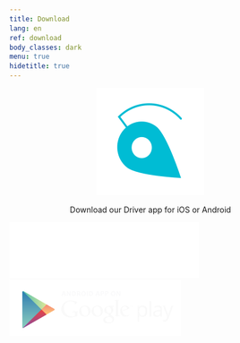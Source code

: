 ```yaml
---
title: Download
lang: en
ref: download
body_classes: dark
menu: true
hidetitle: true
---
```


<p align="center">
    <img src="/img/logo-head.svg">
</p>
<p align="center">Download our Driver app for iOS or Android</p>
<form name="view.form" layout="row" layout-xs="column" layout-align="center center">
    <md-button class="md-raised md-primary" href="https://itunes.apple.com/be/app/urbantz/id1163207492?mt=8" target="_blank"><img src="/img/apple.svg" style="height:100px"></md-button>
    &nbsp;
    <md-button class="md-raised md-primary" href="https://play.google.com/store/apps/details?id=com.urbantz" target="_blank"><img src="/img/android.svg" style="height:100px"></md-button>
</form>
